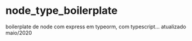 # node_type_boilerplate
boilerplate de node com express em typeorm, com typescript... atualizado maio/2020
